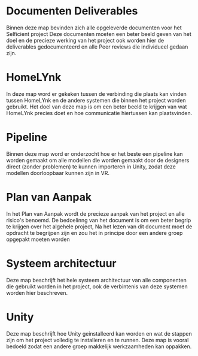 # Documenten Deliverables

Binnen deze map bevinden zich alle opgeleverde documenten voor het Selficient project
Deze documenten moeten een beter beeld geven van het doel en de precieze werking van het project
ook worden hier de deliverables gedocumenteerd en alle Peer reviews die individueel gedaan zijn.

# HomeLYnk
In deze map word er gekeken tussen de verbinding die plaats kan vinden tussen
HomeLYnk en de andere systemen die binnen het project worden gebruikt. 
Het doel van deze map is om een beter beeld te krijgen van wat HomeLYnk precies doet
en hoe communicatie hiertussen kan plaatsvinden.

# Pipeline
Binnen deze map word er onderzocht hoe er het beste een pipeline kan worden gemaakt om alle
modellen die worden gemaakt door de designers direct (zonder problemen) te kunnen importeren in Unity,
zodat deze modellen doorloopbaar kunnen zijn in VR.

# Plan van Aanpak
In het Plan van Aanpak wordt de precieze aanpak van het project en alle risico's benoemd.
De bedoelinng van het document is om een beter begrip te krijgen over het algehele project,
Na het lezen van dit document moet de opdracht te begrijpen zijn en zou het in principe door een 
andere groep opgepakt moeten worden

# Systeem architectuur
Deze map beschrijft het hele systeem architectuur van alle componenten die gebruikt worden in
het project, ook de verbintenis van deze systemen worden hier beschreven. 

# Unity
Deze map beschrijft hoe Unity geinstalleerd kan worden en wat de stappen zijn om het project
volledig te installeren en te runnen. Deze map is vooral bedoeld zodat een andere groep makkelijk
werkzaamheden kan oppakken.
